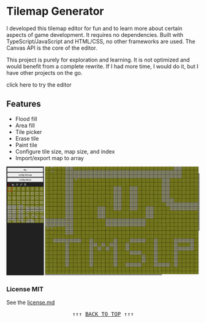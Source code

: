 # Tilemap Generator

I developed this tilemap editor for fun and to learn more about certain aspects
of game development. It requires no dependencies. Built with TypeScript/JavaScript
and HTML/CSS, no other frameworks are used. The Canvas API is the core of the editor.

This project is purely for exploration and learning. It is not optimized and would benefit
from a complete rewrite. If I had more time, I would do it, but I have other projects on the go.

click here to try the editor

## Features

- Flood fill
- Area fill
- Tile picker
- Erase tile
- Paint tile
- Configure tile size, map size, and index
- Import/export map to array

<div align="center"><img
  src="https://github.com/tmslpm/tilemap-generator/blob/main/public/assets/examples.png"
  alt="tilemap example" /></div>

### License MIT

See the [license.md](https://github.com/tmslpm/tilemap-generator/blob/main/license.md)

<pre align=center>↑↑↑ <a href="#tilemap-generator" title="click to scroll up" alt="click to scroll up">BACK TO TOP</a> ↑↑↑</pre>
